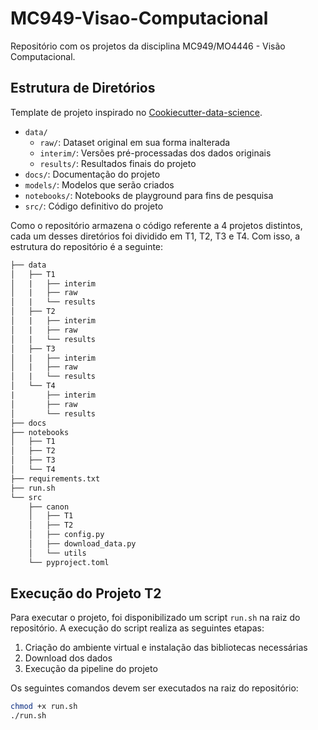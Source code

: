 # MC949-Visao-Computacional

Repositório com os projetos da disciplina MC949/MO4446 - Visão Computacional.

## Estrutura de Diretórios

Template de projeto inspirado no [Cookiecutter-data-science](https://cookiecutter-data-science.drivendata.org/#directory-structure).

- `data/`
    - `raw/`: Dataset original em sua forma inalterada
    - `interim/`: Versões pré-processadas dos dados originais
    - `results/`: Resultados finais do projeto
- `docs/`: Documentação do projeto
- `models/`: Modelos que serão criados
- `notebooks/`: Notebooks de playground para fins de pesquisa
- `src/`: Código definitivo do projeto

Como o repositório armazena o código referente a 4 projetos distintos, cada um desses diretórios foi dividido em T1, T2, T3 e T4. Com isso, a estrutura do repositório é a seguinte:

```txt
├── data
│   ├── T1
│   |   ├── interim
│   |   ├── raw
│   |   └── results
│   ├── T2
│   |   ├── interim
│   |   ├── raw
│   |   └── results
│   ├── T3
│   |   ├── interim
│   |   ├── raw
│   |   └── results
│   └── T4
|       ├── interim
│       ├── raw
│       └── results
├── docs
├── notebooks
│   ├── T1
│   ├── T2
│   ├── T3
│   └── T4
├── requirements.txt
├── run.sh
└── src
    ├── canon
    │   ├── T1
    │   ├── T2
    │   ├── config.py
    │   ├── download_data.py
    │   └── utils
    └── pyproject.toml
```

## Execução do Projeto T2

Para executar o projeto, foi disponibilizado um script `run.sh` na raiz do repositório. A execução do script realiza as seguintes etapas:

1. Criação do ambiente virtual e instalação das bibliotecas necessárias
2. Download dos dados
3. Execução da pipeline do projeto

Os seguintes comandos devem ser executados na raiz do repositório:

```bash
chmod +x run.sh
./run.sh
```
